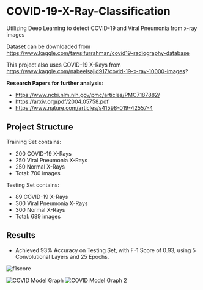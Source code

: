 # COVID-19-X-Ray-Classification
Utilizing Deep Learning to detect COVID-19 and Viral Pneumonia from x-ray images 

Dataset can be downloaded from https://www.kaggle.com/tawsifurrahman/covid19-radiography-database

This project also uses COVID-19 X-Rays from https://www.kaggle.com/nabeelsajid917/covid-19-x-ray-10000-images?

**Research Papers for further analysis:**
  - https://www.ncbi.nlm.nih.gov/pmc/articles/PMC7187882/
  - https://arxiv.org/pdf/2004.05758.pdf
  - https://www.nature.com/articles/s41598-019-42557-4

## Project Structure

Training Set contains:
  - 200 COVID-19 X-Rays 
  - 250 Viral Pneumonia X-Rays
  - 250 Normal X-Rays 
  - Total: 700 images 
  
Testing Set contains:
  - 89 COVID-19 X-Rays 
  - 300 Viral Pneumonia X-Rays
  - 300 Normal X-Rays 
  - Total: 689 images 

## Results

  - Achieved 93% Accuracy on Testing Set, with F-1 Score of 0.93, using 5 Convolutional Layers and 25 Epochs. 
  
![f1score](https://user-images.githubusercontent.com/43652410/83465716-cd74c480-a442-11ea-8768-63d91a2df320.png)

![COVID Model Graph](https://user-images.githubusercontent.com/43652410/83370470-824caa00-a38d-11ea-89ee-cb411d586838.png) ![COVID Model Graph 2](https://user-images.githubusercontent.com/43652410/83370483-8ed10280-a38d-11ea-9080-5ae5f11fc23c.png)
  
